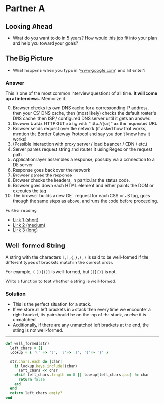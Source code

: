 # Partner A

## Looking Ahead

* What do you want to do in 5 years? How would this job fit into your plan and help you toward your goals?

## The Big Picture

* What happens when you type in 'www.google.com' and hit enter?

### Answer 

This is one of the most common interview questions of all time. **It will come up at interviews.** Memorize it.

0. Browser checks its own DNS cache for a corresponding IP address, then your OS’ DNS cache, then (most likely) checks the default router's DNS cache, then ISP / configured DNS server until it gets an answer.
0. Browser builds HTTP GET string with “http://[url]” as the requested URL
0. Browser sends request over the network (if asked how that works, mention the Border Gateway Protocol and say you don’t know how it works)
0. (Possible interaction with proxy server / load balancer / CDN / etc.)
0. Server parses request string and routes it using Regex on the request path
0. Application layer assembles a response, possibly via a connection to a DB server
0. Response goes back over the network
0. Browser parses the response
0. Browser checks the headers, in particular the status code.
0. Browser goes down each HTML element and either paints the DOM or executes the tag
0. The browser builds a new GET request for each CSS or JS tag, goes through the same steps as above, and runs the code before proceeding.

Further reading:

* [Link 1 (short)][quora scrape]
* [Link 2 (medium)][igoro]
* [Link 3 (long)][what happens repo]

[quora scrape]: https://jiangchengl.wordpress.com/2015/08/20/what-happens-when-you-type-www-example-com-in-the-browser-address-and-enter-press-button/
[igoro]: http://igoro.com/archive/what-really-happens-when-you-navigate-to-a-url/comment-page-4/
[what happens repo]: https://github.com/alex/what-happens-when

## Well-formed String

A string with the characters `[,],{,},(,)` is said to be well-formed if the different types of brackets match in the correct order.

For example, `([]){()}` is well-formed, but `[(]{)}` is not.

Write a function to test whether a string is well-formed.

### Solution

* This is the perfect situation for a stack.
* If we store all left brackets in a stack then every time we encounter a right bracket, its pair should be on the top of the stack, or else it is unmatched.
* Additionally, if there are any unmatched left brackets at the end, the string is not well-formed.

---
```ruby
def well_formed(str)
  left_chars = []
  lookup = { '(' => ')', '['=> ']', '{'=> '}' }

  str.chars.each do |char|
    if lookup.keys.include?(char)
      left_chars << char
    elsif left_chars.length == 0 || lookup[left_chars.pop] != char
      return false
    end
  end
  return left_chars.empty?
end
```
